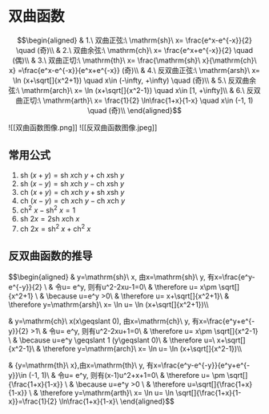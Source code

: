 # 双曲函数
$$\begin{aligned}
& 1.\ 双曲正弦:\ \mathrm{sh}\ x= \frac{e^x-e^{-x}}{2} \quad (奇)\\
& 2.\ 双曲余弦:\ \mathrm{ch}\ x= \frac{e^x+e^{-x}}{2} \quad (偶)\\
& 3.\ 双曲正切:\ \mathrm{th}\ x= \frac{\mathrm{sh}\ x}{\mathrm{ch}\ x} =\frac{e^x-e^{-x}}{e^x+e^{-x}} (奇)\\
& 4.\ 反双曲正弦:\ \mathrm{arsh}\ x= \ln (x+\sqrt[]{x^2+1}) \quad x\in (-\infty, +\infty) \quad (奇)\\
& 5.\ 反双曲余弦:\ \mathrm{arch}\ x= \ln (x+\sqrt[]{x^2-1}) \quad x\in [1, +\infty]\\
& 6.\ 反双曲正切:\ \mathrm{arth}\ x= \frac{1}{2} \ln\frac{1+x}{1-x} \quad x\in (-1, 1) \quad (奇)\\
\end{aligned}$$

![[双曲函数图像.png]]
![[反双曲函数图像.jpeg]]

## 常用公式
1. $\mathrm{sh}\ (x+y)= \mathrm{sh}\ x\mathrm{ch}\ y+\mathrm{ch}\ x\mathrm{sh}\ y$
2. $\mathrm{sh}\ (x-y)= \mathrm{sh}\ x\mathrm{ch}\ y-\mathrm{ch}\ x\mathrm{sh}\ y$
3. $\mathrm{ch}\ (x+y)= \mathrm{ch}\ x\mathrm{ch}\ y+\mathrm{sh}\ x\mathrm{sh}\ y$
4. $\mathrm{ch}\ (x-y)= \mathrm{ch}\ x\mathrm{ch}\ y-\mathrm{ch}\ x\mathrm{ch}\ y$
5. ${\mathrm{ch}}^2\ x-{\mathrm{sh}}^2\ x=1$
6. $\mathrm{sh}\ 2x=2\mathrm{sh}\ x\mathrm{ch}\ x$
7. $\mathrm{ch}\ 2x=\mathrm{sh}^2\ x+\mathrm{ch}^2\ x$

## 反双曲函数的推导
$$\begin{aligned}
& y=\mathrm{sh}\ x, 由x=\mathrm{sh}\ y, 有x=\frac{e^y-e^{-y}}{2} \\
& 令u= e^y, 则有u^2-2xu-1=0\\
& \therefore u= x\pm \sqrt[]{x^2+1} \\
& \because u=e^y >0\\
& \therefore u= x+\sqrt[]{x^2+1}\\
& \therefore y=\mathrm{arsh}\ x= \ln u= \ln (x+\sqrt[]{x^2+1})\\\\

& y=\mathrm{ch}\ x(x\geqslant 0), 由x=\mathrm{ch}\ y, 有x=\frac{e^y+e^{-y}}{2} >1\\
& 令u= e^y, 则有u^2-2xu+1=0\\
& \therefore u= x\pm \sqrt[]{x^2-1} \\
& \because u=e^y \geqslant 1 (y\geqslant 0)\\
& \therefore u=\ x+\sqrt[]{x^2-1}\\
& \therefore y=\mathrm{arch}\ x= \ln u= \ln (x+\sqrt[]{x^2-1})\\\\

&  {y=\mathrm{th}\ x},由x=\mathrm{th}\ y, 有x=\frac{e^y-e^{-y}}{e^y+e^{-y}}\in (-1, 1)\\
& 令u= e^y, 则有(x-1)u^2+x+1=0\\
& \therefore u= \pm \sqrt[]{\frac{1+x}{1-x}} \\
& \because u=e^y >0 \\
& \therefore u=\sqrt[]{\frac{1+x}{1-x}} \\
& \therefore y=\mathrm{arth}\ x= \ln u= \ln \sqrt[]{\frac{1+x}{1-x}}=\frac{1}{2} \ln\frac{1+x}{1-x}\\
\end{aligned}$$
